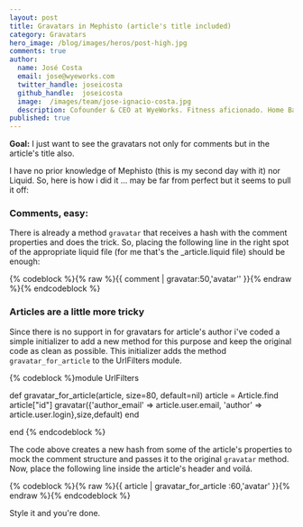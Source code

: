 ```yaml
---
layout: post
title: Gravatars in Mephisto (article's title included)
category: Gravatars
hero_image: /blog/images/heros/post-high.jpg
comments: true
author:
  name: José Costa
  email: jose@wyeworks.com
  twitter_handle: joseicosta
  github_handle:  joseicosta
  image:  /images/team/jose-ignacio-costa.jpg
  description: Cofounder & CEO at WyeWorks. Fitness aficionado. Home Barista wannabe.
published: true
---
```

**Goal:** I just want to see the gravatars not only for comments but in the article's title also.

I have no prior knowledge of Mephisto (this is my second day with it) nor Liquid.
So, here is how i did it ... may be far from perfect but it seems to pull it off:
### Comments, easy:

There is already a method <code>gravatar</code> that receives a hash with the comment properties and does the trick.
So, placing the following line in the right spot of the appropriate liquid file (for me that's the _article.liquid file) should be enough:

<!--more-->

{% codeblock %}{% raw %}{{ comment | gravatar:50,'avatar'' }}{% endraw %}{% endcodeblock %}

### Articles are a little more tricky

Since there is no support in for gravatars for article's author i've coded a simple initializer to add a new method for this purpose and keep the original code as clean as possible. This initializer adds the method <code>gravatar_for_article</code> to the UrlFilters module.

{% codeblock %}module UrlFilters
 
   def gravatar_for_article(article, size=80, default=nil)
     article = Article.find article["id"]
     gravatar({'author_email' => article.user.email,
                     'author' => article.user.login},size,default)
   end
   
 end
{% endcodeblock %}

The code above creates a new hash from some of the article's properties to mock the comment structure and passes it to the original <code>gravatar</code> method.
Now, place the following line inside the article's header and voilá.

{% codeblock %}{% raw %}{{ article | gravatar_for_article :60,'avatar' }}{% endraw %}{% endcodeblock %}

Style it and you're done.
